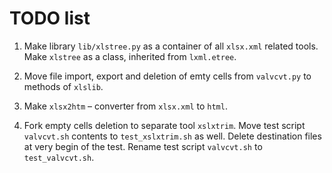 TODO list
=========

1. Make library `lib/xlstree.py` as a container of all `xlsx.xml` related tools.
Make `xlstree` as a class, inherited from `lxml.etree`.

1. Move file import, export and deletion of emty cells from `valvcvt.py` to methods of `xlslib`.

1. Make `xlsx2htm` &ndash; converter from `xlsx.xml` to `html`.

1. Fork empty cells deletion to separate tool `xslxtrim`.
Move test script `valvcvt.sh` contents to `test_xslxtrim.sh` as well.
Delete destination files at very begin of the test. 
Rename test script `valvcvt.sh` to `test_valvcvt.sh`.   
